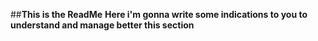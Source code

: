 ##**This is the ReadMe**
**Here i'm gonna write some indications to you to understand and manage better this section** 
